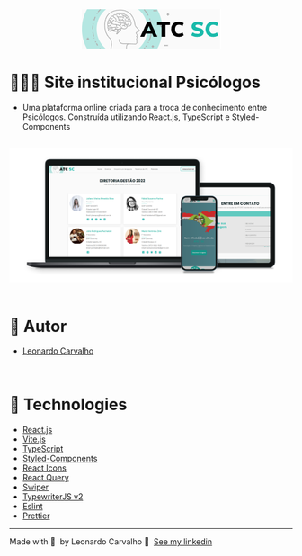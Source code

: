 <div align="center">
  <img src="./src/assets/logo.png" width="250px"/>
</div>

# 👨🏻‍💻 Site institucional Psicólogos

- Uma plataforma online criada para a troca de conhecimento entre Psicólogos. Construída utilizando React.js, TypeScript e Styled-Components

<br />
<div align="center">
	<img alt="Logo" src="./src/assets/atc.png" />
</div>
<br />

# 🚀 Autor

- [Leonardo Carvalho](https://www.linkedin.com/in/leocarvalhodev/)
<br />

# 🚀 Technologies

- [React.js](https://reactjs.org/)
- [Vite.js](https://vitejs.dev/)
- [TypeScript](https://www.typescriptlang.org/)
- [Styled-Components](https://styled-components.com/)
- [React Icons](https://react-icons.github.io/react-icons/)
- [React Query](https://react-query.tanstack.com/)
- [Swiper](https://swiperjs.com/react/)
- [TypewriterJS v2](https://github.com/tameemsafi/typewriterjs/)
- [Eslint](https://eslint.org/)
- [Prettier](https://prettier.io/)

---
Made with 💜 &nbsp;by Leonardo Carvalho 👋 &nbsp;[See my linkedin](https://www.linkedin.com/in/leocarvalhodev/)
